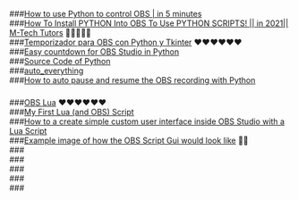 ###[How to use Python to control OBS | in 5 minutes](https://www.youtube.com/watch?v=9AwvXLV6Tro)  
###[How To Install PYTHON Into OBS To Use PYTHON SCRIPTS! || in 2021|| M-Tech Tutors](https://www.youtube.com/watch?v=6KVl0z6cyoQ)  🎈🎈🎈🎈🎈  
###[Temporizador para OBS con Python y Tkinter](https://www.youtube.com/watch?v=CW0EdQs2zeo&t=3s)  ♥♥♥♥♥♥  
###[Easy countdown for OBS Studio in Python](https://www.youtube.com/watch?v=9QSo3F6sM1w&t=27s)  
###[Source Code of Python](https://gist.github.com/maxtacu/b10a5362d35e444ed393bb5ad0ff4f2f)  
###[auto_everything](https://github.com/yingshaoxo/auto_everything)  
###[How to auto pause and resume the OBS recording with Python](https://www.youtube.com/watch?v=PYt3LiyTh9E)  
###  
###[OBS Lua](https://github.com/insin/obs-bounce/blob/master/bounce.lua) ♥♥♥♥♥♥   
###[My First Lua (and OBS) Script](https://jbscript.dev/my-first-lua-and-obs-script/)  
###[How to a create simple custom user interface inside OBS Studio with a Lua Script](https://morebackgroundsplease.medium.com/how-to-a-create-simple-custom-user-interface-inside-obs-studio-with-a-lua-script-ef0ff76cfa74)  
###[Example image of how the OBS Script Gui would look like](https://github.com/Chriscodinglife/OBS-Scene-Creator-Gui-via-Lua-Script) 🎈🎈    
###[]()  
###[]()  
###[]()  
###[]()  
###[]()  
